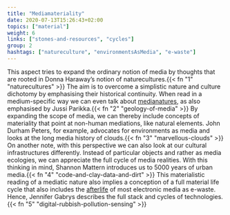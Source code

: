 ```yaml
---
title: "Mediamateriality"
date: 2020-07-13T15:26:43+02:00
topics: ["material"]
weight: 6
links: ["stones-and-resources", "cycles"]
group: 2
hashtags: ["natureculture", "environmentsAsMedia", "e-waste"]
---
```


This aspect tries to expand the ordinary notion of media by thoughts that are rooted in Donna Haraway’s notion of naturecultures.{{< fn "1" "naturecultures" >}} The aim is to overcome a simplistic nature and culture dichotomy by emphasising their historical continuity. When read in a medium-specific way we can even talk about [medianatures](http://www.ctrl-z.net.au/articles/issue-7/russill-is-the-earth-a-medium/), as also emphasised by Jussi Parikka.{{< fn "2" "geology-of-media" >}} By expanding the scope of media, we can thereby include concepts of materiality that point at non-human mediations, like natural elements. John Durham Peters, for example, advocates for environments as media and looks at the long media history of clouds.{{< fn "3" "marvellous-clouds" >}} On another note, with this perspective we can also look at our cultural infrastructures differently. Instead of particular objects and rather as media ecologies, we can appreciate the full cycle of media realities. With this thinking in mind, Shannon Mattern introduces us to 5000 years of urban media.{{< fn "4" "code-and-clay-data-and-dirt" >}} This materialistic reading of a mediatic nature also implies a conception of a full material life cycle that also includes the [afterlife](http://heathermdavis.com/wp-content/uploads/2014/08/Life-and-Death-in-the-Anthropocene.pdf) of most electronic media as e-waste. Hence, Jennifer Gabrys describes the full stack and cycles of technologies.{{< fn "5" "digital-rubbish-pollution-sensing" >}}

